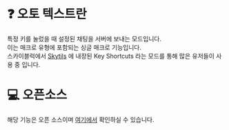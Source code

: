 # ❓ 오토 텍스트란
특정 키를 눌렀을 때 설정된 채팅을 서버에 보내는 모드입니다.  
이는 매크로 유형에 포함되는 싱글 매크로 기능입니다.  
스카이블럭에서 [Skytils](https://github.com/Skytils/SkytilsMod) 에 내장된 Key Shortcuts 라는 모드를 통해 많은 유저들이 사용 중 입니다.  

# 💻 오픈소스
해당 기능은 오픈 소스이며 [여기에서](https://github.com/SILENCE-SIMSOOL/SMC-Cheat-Standard/blob/main/data/AutoText/KeyShortcuts.kt) 확인하실 수 있습니다.
